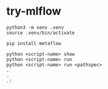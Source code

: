 # try-mlflow

```console
python3 -m venv .venv
source .venv/bin/activate
```

```console
pip install metaflow
```

```console
python <script-name> show
python <script-name> run
python <script-name> run <pathspec>
.
.
.:
```

